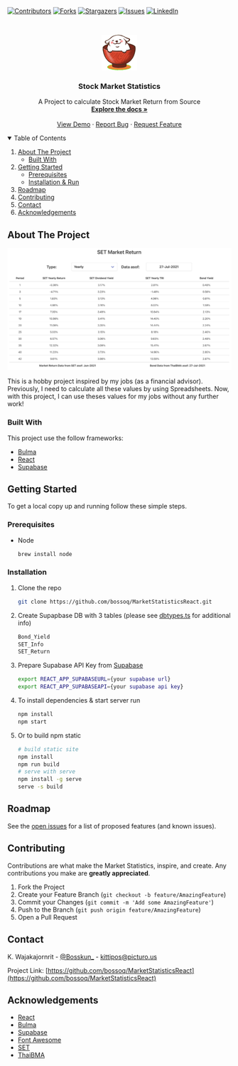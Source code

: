 <!--
*** Thanks for checking out the Best-README-Template. If you have a suggestion
*** that would make this better, please fork the repo and create a pull request
*** or simply open an issue with the tag "enhancement".
*** Thanks again! Now go create something AMAZING! :D
-->

<!-- PROJECT SHIELDS -->
<!--
*** I'm using markdown "reference style" links for readability.
*** Reference links are enclosed in brackets [ ] instead of parentheses ( ).
*** See the bottom of this document for the declaration of the reference variables
*** for contributors-url, forks-url, etc. This is an optional, concise syntax you may use.
*** https://www.markdownguide.org/basic-syntax/#reference-style-links
-->
[![Contributors][contributors-shield]][contributors-url]
[![Forks][forks-shield]][forks-url]
[![Stargazers][stars-shield]][stars-url]
[![Issues][issues-shield]][issues-url]
[![LinkedIn][linkedin-shield]][linkedin-url]

<!-- PROJECT LOGO -->
<br />
<p align="center">
  <a href="https://github.com/bossoq/MarketStatisticsReact">
    <img src="images/logo.png" alt="Logo" width="80" height="80">
  </a>

  <h3 align="center">Stock Market Statistics</h3>

  <p align="center">
    A Project to calculate Stock Market Return from Source
    <br />
    <a href="https://github.com/bossoq/MarketStatisticsReact"><strong>Explore the docs »</strong></a>
    <br />
    <br />
    <a href="https://mktreturn.bossoq.live">View Demo</a>
    ·
    <a href="https://github.com/bossoq/MarketStatisticsReact/issues">Report Bug</a>
    ·
    <a href="https://github.com/bossoq/MarketStatisticsReact/issues">Request Feature</a>
  </p>
</p>

<!-- TABLE OF CONTENTS -->
<details open="open">
  <summary>Table of Contents</summary>
  <ol>
    <li>
      <a href="#about-the-project">About The Project</a>
      <ul>
        <li><a href="#built-with">Built With</a></li>
      </ul>
    </li>
    <li>
      <a href="#getting-started">Getting Started</a>
      <ul>
        <li><a href="#prerequisites">Prerequisites</a></li>
        <li><a href="#installation">Installation & Run</a></li>
      </ul>
    </li>
    <li><a href="#roadmap">Roadmap</a></li>
    <li><a href="#contributing">Contributing</a></li>
    <li><a href="#contact">Contact</a></li>
    <li><a href="#acknowledgements">Acknowledgements</a></li>
  </ol>
</details>

<!-- ABOUT THE PROJECT -->
## About The Project

[![Product Name Screen Shot][product-screenshot]](https://setmarketstatistics.herokuapp.com)

This is a hobby project inspired by my jobs (as a financial advisor). Previously, I need to calculate all these values by using Spreadsheets. Now, with this project, I can use theses values for my jobs without any further work!

### Built With

This project use the follow frameworks:

* [Bulma](https://bulma.dev)
* [React](https://reactjs.org/)
* [Supabase](https://supabase.io)

<!-- GETTING STARTED -->
## Getting Started

To get a local copy up and running follow these simple steps.

### Prerequisites

* Node

  ```sh
  brew install node
  ```

### Installation

1. Clone the repo

   ```sh
   git clone https://github.com/bossoq/MarketStatisticsReact.git
   ```

2. Create Supapbase DB with 3 tables (please see [dbtypes.ts](https://github.com/bossoq/MarketStatisticsReact/blob/main/src/lib/dbtypes.ts) for additional info)

   ```sh
   Bond_Yield
   SET_Info
   SET_Return
   ```

3. Prepare Supabase API Key from [Supabase](https://supabase.io)

   ```sh
   export REACT_APP_SUPABASEURL={your supabase url}
   export REACT_APP_SUPABASEAPI={your supabase api key}
   ```

4. To install dependencies & start server run

   ```sh
   npm install
   npm start
   ```

5. Or to build npm static

   ```sh
   # build static site
   npm install
   npm run build
   # serve with serve
   npm install -g serve
   serve -s build
   ```

<!-- ROADMAP -->
## Roadmap

See the [open issues](https://github.com/bossoq/MarketStatisticsReact/issues) for a list of proposed features (and known issues).

<!-- CONTRIBUTING -->
## Contributing

Contributions are what make the Market Statistics, inspire, and create. Any contributions you make are **greatly appreciated**.

1. Fork the Project
2. Create your Feature Branch (`git checkout -b feature/AmazingFeature`)
3. Commit your Changes (`git commit -m 'Add some AmazingFeature'`)
4. Push to the Branch (`git push origin feature/AmazingFeature`)
5. Open a Pull Request

<!-- CONTACT -->
## Contact

K. Wajakajornrit - [@Bosskun_](https://twitter.com/Bosskun_) - kittipos@picturo.us

Project Link: [https://github.com/bossoq/MarketStatisticsReact](https://github.com/bossoq/MarketStatisticsReact)

<!-- ACKNOWLEDGEMENTS -->
## Acknowledgements

* [React](https://reactjs.org)
* [Bulma](https://bulma.dev)
* [Supabase](https://supabase.io)
* [Font Awesome](https://fontawesome.com)
* [SET](https://www.set.or.th)
* [ThaiBMA](http://www.thaibma.or.th)

<!-- MARKDOWN LINKS & IMAGES -->
<!-- https://www.markdownguide.org/basic-syntax/#reference-style-links -->
[contributors-shield]: https://img.shields.io/github/contributors/bossoq/MarketStatisticsReact.svg?style=for-the-badge
[contributors-url]: https://github.com/bossoq/MarketStatisticsReact/graphs/contributors
[forks-shield]: https://img.shields.io/github/forks/bossoq/MarketStatisticsReact.svg?style=for-the-badge
[forks-url]: https://github.com/bossoq/MarketStatisticsReact/network/members
[stars-shield]: https://img.shields.io/github/stars/bossoq/MarketStatisticsReact.svg?style=for-the-badge
[stars-url]: https://github.com/bossoq/MarketStatisticsReact/stargazers
[issues-shield]: https://img.shields.io/github/issues/bossoq/MarketStatisticsReact.svg?style=for-the-badge
[issues-url]: https://github.com/bossoq/MarketStatisticsReact/issues
[linkedin-shield]: https://img.shields.io/badge/-LinkedIn-black.svg?style=for-the-badge&logo=linkedin&colorB=555
[linkedin-url]: https://linkedin.com/in/kittiposw
[product-screenshot]: images/screenshot.jpg